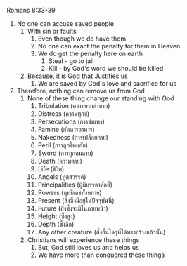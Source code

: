 Romans 8:33-39

1. No one can accuse saved people
	1. With sin or faults
		1. Even though we do have them
		2. No one can exact the penalty for them in Heaven
		3. We do get the penalty here on earth
			1. Steal - go to jail
			2. Kill - by God's word we should be killed
	2. Because, it is God that Justifies us
		1. We are saved by God's love and sacrifice for us
2. Therefore, nothing can remove us from God
	1. None of these thing change our standing with God
		1. Tribulation (ความยากลำบาก)
		2. Distress (ความทุกข์)
		3. Persecutions (การข่มเหง)
		4. Famine (กันดารอาหาร)
		5. Nakedness (การเปลือยกาย)
		6. Peril (การถูกโพยภัย)
		7. Sword (การถูกคมดาบ)
		8. Death (ความตาย)
		9. Life (ชีวิต)
		10. Angels (ทูตสวรรค์)
		11. Principalities (ผู้มีบรรดาศักดิ์)
		12. Powers (ฤทธิ์เดชทั้งหลาย)
		13. Present (สิ่งซึ่งมีอยู่ในปัจจุบันนี้)
		14. Future (สิ่งซึ่งจะมีในภายหน้า)
		15. Height (ซึ่งสูง)
		16. Depth (ซึ่งลึก)
		17. Any other creature (สิ่งอื่นใดๆที่ได้ทรงสร้างแล้วนั้น)
	2. Christians will experience these things
		1. But, God still loves us and helps us
		2. We have more than conquered these things
